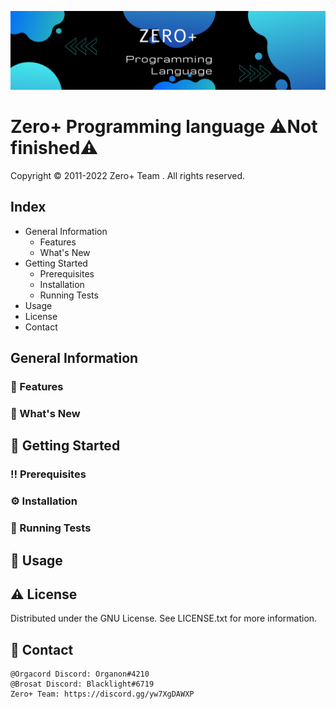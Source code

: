 ![Screenshot](screenshot.png)
# **Zero+ Programming language** ⚠️Not finished⚠️
Copyright © 2011-2022 Zero+ Team . All rights reserved.

## Index
- General Information
  - Features
  - What's New
- Getting Started
  - Prerequisites
  - Installation
  - Running Tests
- Usage
- License
- Contact

## General Information

### 🎯 Features

### 🌟 What's New

## 🧰 Getting Started

### ‼️ Prerequisites

### ⚙️ Installation

### 🧪 Running Tests

## 👀 Usage

## ⚠️ License
Distributed under the GNU License. See LICENSE.txt for more information.

## 🤝 Contact
```
@Orgacord Discord: Organon#4210
@Brosat Discord: Blacklight#6719
Zero+ Team: https://discord.gg/yw7XgDAWXP
```
